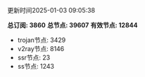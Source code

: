 更新时间2025-01-03 09:05:38

**总订阅: 3860**
**总节点: 39607**
**有效节点: 12844**
- trojan节点: 3429
- v2ray节点: 8146
- ssr节点: 23
- ss节点: 1243
